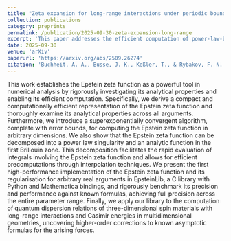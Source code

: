 ```yaml
---
title: "Zeta expansion for long-range interactions under periodic boundary conditions with applications to micromagnetics"
collection: publications
category: preprints
permalink: /publication/2025-09-30-zeta-expansion-long-range
excerpt: 'This paper addresses the efficient computation of power-law-based interaction potentials of homogeneous n-dimensional bodies with an infinite d-dimensional array of copies, including their higher-order derivatives.'
date: 2025-09-30
venue: 'arXiv'
paperurl: 'https://arxiv.org/abs/2509.26274'
citation: 'Buchheit, A. A., Busse, J. K., Keßler, T., & Rybakov, F. N. (2025). &quot;Zeta expansion for long-range interactions under periodic boundary conditions with applications to micromagnetics.&quot; <i>arXiv preprint arXiv:2509.26274</i>.'
---
```

This work establishes the Epstein zeta function as a powerful tool in numerical analysis by rigorously investigating its analytical properties and enabling its efficient computation. Specifically, we derive a compact and computationally efficient representation of the Epstein zeta function and thoroughly examine its analytical properties across all arguments. Furthermore, we introduce a superexponentially convergent algorithm, complete with error bounds, for computing the Epstein zeta function in arbitrary dimensions. We also show that the Epstein zeta function can be decomposed into a power law singularity and an analytic function in the first Brillouin zone. This decomposition facilitates the rapid evaluation of integrals involving the Epstein zeta function and allows for efficient precomputations through interpolation techniques. We present the first high-performance implementation of the Epstein zeta function and its regularisation for arbitrary real arguments in EpsteinLib, a C library with Python and Mathematica bindings, and rigorously benchmark its precision and performance against known formulas, achieving full precision across the entire parameter range. Finally, we apply our library to the computation of quantum dispersion relations of three-dimensional spin materials with long-range interactions and Casimir energies in multidimensional geometries, uncovering higher-order corrections to known asymptotic formulas for the arising forces.
